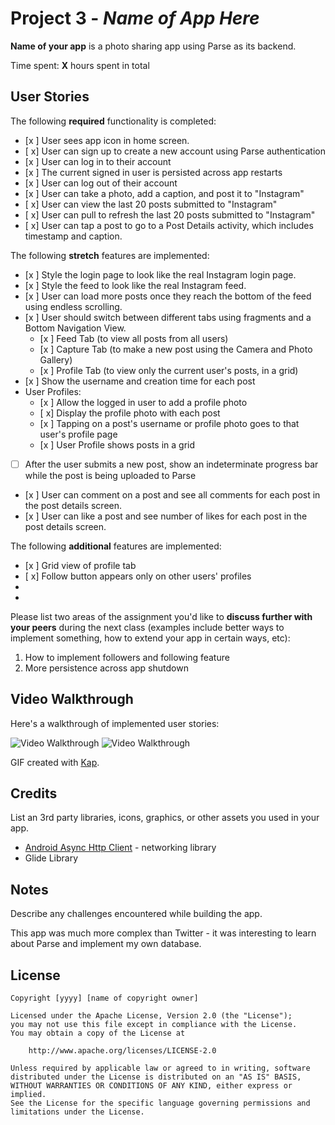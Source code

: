 # Project 3 - *Name of App Here*

**Name of your app** is a photo sharing app using Parse as its backend.

Time spent: **X** hours spent in total

## User Stories

The following **required** functionality is completed:

- [x ] User sees app icon in home screen.
- [ x] User can sign up to create a new account using Parse authentication
- [x ] User can log in to their account
- [x ] The current signed in user is persisted across app restarts
- [x ] User can log out of their account
- [x ] User can take a photo, add a caption, and post it to "Instagram"
- [ x] User can view the last 20 posts submitted to "Instagram"
- [ x] User can pull to refresh the last 20 posts submitted to "Instagram"
- [ x] User can tap a post to go to a Post Details activity, which includes timestamp and caption.

The following **stretch** features are implemented:

- [x ] Style the login page to look like the real Instagram login page.
- [x ] Style the feed to look like the real Instagram feed.
- [x ] User can load more posts once they reach the bottom of the feed using endless scrolling.
- [x ] User should switch between different tabs using fragments and a Bottom Navigation View.
    - [x ] Feed Tab (to view all posts from all users)
    - [x ] Capture Tab (to make a new post using the Camera and Photo Gallery)
    - [x ] Profile Tab (to view only the current user's posts, in a grid)
- [x ] Show the username and creation time for each post
- User Profiles:
    - [x ] Allow the logged in user to add a profile photo
    - [ x] Display the profile photo with each post
    - [x ] Tapping on a post's username or profile photo goes to that user's profile page
    - [x ] User Profile shows posts in a grid
- [ ] After the user submits a new post, show an indeterminate progress bar while the post is being uploaded to Parse
- [x ] User can comment on a post and see all comments for each post in the post details screen.
- [x ] User can like a post and see number of likes for each post in the post details screen.

The following **additional** features are implemented:

- [x ] Grid view of profile tab
- [ x] Follow button appears only on other users' profiles
- 
- 

Please list two areas of the assignment you'd like to **discuss further with your peers** during the next class (examples include better ways to implement something, how to extend your app in certain ways, etc):

1. How to implement followers and following feature
2. More persistence across app shutdown

## Video Walkthrough

Here's a walkthrough of implemented user stories:

<img src='https://imgur.com/CbLxXcp' title='Video Walkthrough of New User' width='' alt='Video Walkthrough' />

<img src='https://imgur.com/UzRhF3G' title='Video Walkthrough of New User' width='' alt='Video Walkthrough' />


GIF created with [Kap](https://getkap.co/).

## Credits

List an 3rd party libraries, icons, graphics, or other assets you used in your app.

- [Android Async Http Client](http://loopj.com/android-async-http/) - networking library
- Glide Library


## Notes

Describe any challenges encountered while building the app.

This app was much more complex than Twitter - it was interesting to learn about Parse and implement my own database.

## License

    Copyright [yyyy] [name of copyright owner]

    Licensed under the Apache License, Version 2.0 (the "License");
    you may not use this file except in compliance with the License.
    You may obtain a copy of the License at

        http://www.apache.org/licenses/LICENSE-2.0

    Unless required by applicable law or agreed to in writing, software
    distributed under the License is distributed on an "AS IS" BASIS,
    WITHOUT WARRANTIES OR CONDITIONS OF ANY KIND, either express or implied.
    See the License for the specific language governing permissions and
    limitations under the License.